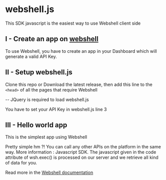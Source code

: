webshell.js
===========

This SDK javascript is the easiest way to use Webshell client side

I - Create an app on [webshell](http://webshell.io)
------------------------------

To use Webshell, you have to create an app in your Dashboard which will generate a valid API Key.

II - Setup webshell.js
----------------------

Clone this repo or Download the latest release, then add this line to the `<head>` of all the pages that require Webshell

-- JQuery is required to load webshell.js

You have to set your API Key in webshell.js line 3

III - Hello world app
---------------------

This is the simplest app using Webshell

  <!DOCTYPE HTML>
  <html lang="en-US">
    <head>
      <meta charset="UTF-8">
      <title>Hello World!</title>
      <script type="text/javascript" src="http://code.jquery.com/jquery-1.8.2.min.js"></script>
      <script type="text/javascript" src="http://api.webshell.io/sdk/js?key={API_KEY}"></script>
      <script type="text/javascript">
  $(document).ready(function() {
    wsh.exec({
      code: function() {
        var m = apis.google.maps({height: '100%'});
        m.center('paris');
        m.zoom(18);
      },
      process: function(json, meta) {
        $('body').append(meta.view);
      }
    })
  })
      </script>
    </head>
    <body>
    </body>
  </html>

Pretty simple hm ?! You can call any other APIs on the platform in the same way. More information : Javascript SDK. The javascript given in the code attribute of wsh.exec() is processed on our server and we retrieve all kind of data for you.

Read more in the [Webshell documentation](http://webshell.io/docs)